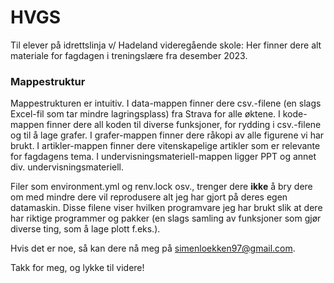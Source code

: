 # HVGS

Til elever på idrettslinja v/ Hadeland videregående skole: Her finner dere alt materiale for fagdagen i treningslære fra desember 2023. 

### Mappestruktur

Mappestrukturen er intuitiv. I data-mappen finner dere csv.-filene (en slags Excel-fil som tar mindre lagringsplass) fra Strava for alle øktene. I kode-mappen finner dere all koden til diverse funksjoner, for rydding i csv.-filene og til å lage grafer. I grafer-mappen finner dere råkopi av alle figurene vi har brukt. I artikler-mappen finner dere vitenskapelige artikler som er relevante for fagdagens tema. I undervisningsmateriell-mappen ligger PPT og annet div. undervisningsmateriell.

Filer som environment.yml og renv.lock osv., trenger dere **ikke** å bry dere om med mindre dere vil reprodusere alt jeg har gjort på deres egen datamaskin. Disse filene viser hvilken programvare jeg har brukt slik at dere har riktige programmer og pakker (en slags samling av funksjoner som gjør diverse ting, som å lage plott f.eks.).

Hvis det er noe, så kan dere nå meg på simenloekken97@gmail.com.

Takk for meg, og lykke til videre!
